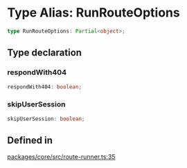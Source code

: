 # Type Alias: RunRouteOptions

```ts
type RunRouteOptions: Partial<object>;
```

## Type declaration

### respondWith404

```ts
respondWith404: boolean;
```

### skipUserSession

```ts
skipUserSession: boolean;
```

## Defined in

[packages/core/src/route-runner.ts:35](https://github.com/vramework/vramework/blob/effbb4c429219b23928f1b1f0fcdb2fd3899355c/packages/core/src/route-runner.ts#L35)
